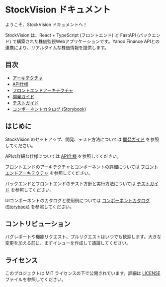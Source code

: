 # StockVision ドキュメント

ようこそ、StockVision ドキュメントへ！

StockVision は、React + TypeScript (フロントエンド) と FastAPI (バックエンド) で構築された株価監視Webアプリケーションです。Yahoo Finance APIとの連携により、リアルタイムな株価情報を提供します。

## 目次

- [アーキテクチャ](architecture.md)
- [API仕様](api_spec.md)
- [フロントエンドアーキテクチャ](frontend_architecture.md)
- [開発ガイド](development_guide.md)
- [テストガイド](testing_guide.md)
- [コンポーネントカタログ (Storybook)](storybook.md)

## はじめに

StockVision のセットアップ、開発、テスト方法については [開発ガイド](development_guide.md) を参照してください。

APIの詳細な仕様については [API仕様](api_spec.md) を参照してください。

フロントエンドのアーキテクチャとコンポーネントの詳細については [フロントエンドアーキテクチャ](frontend_architecture.md) を参照してください。

バックエンドとフロントエンドのテスト方針と実行方法については [テストガイド](testing_guide.md) を参照してください。

UIコンポーネントのカタログと使用例については [コンポーネントカタログ (Storybook)](storybook.md) を参照してください。

## コントリビューション

バグレポートや機能リクエスト、プルリクエストはいつでも歓迎します。大きな変更を加える前に、まずイシューを作成して議論してください。

## ライセンス

このプロジェクトは MIT ライセンスの下で公開されています。詳細は [LICENSE](../LICENSE) ファイルを参照してください。
